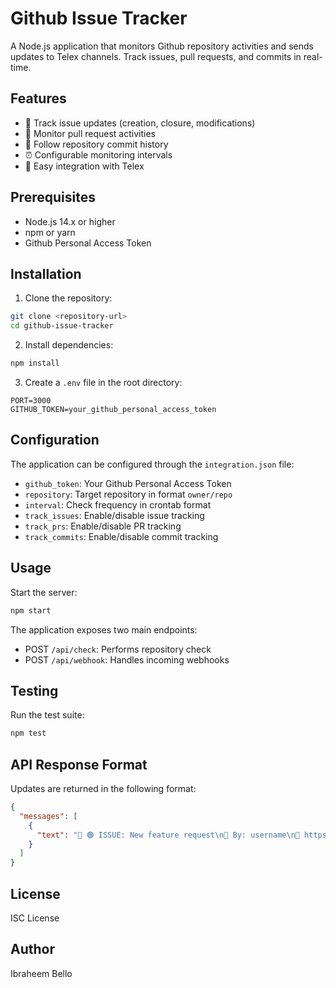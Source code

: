 # Github Issue Tracker

A Node.js application that monitors Github repository activities and sends updates to Telex channels. Track issues, pull requests, and commits in real-time.

## Features

- 🎫 Track issue updates (creation, closure, modifications)
- 🔄 Monitor pull request activities
- 📝 Follow repository commit history
- ⏰ Configurable monitoring intervals
- 🔌 Easy integration with Telex

## Prerequisites

- Node.js 14.x or higher
- npm or yarn
- Github Personal Access Token

## Installation

1. Clone the repository:

```bash
git clone <repository-url>
cd github-issue-tracker
```

2. Install dependencies:

```bash
npm install
```

3. Create a `.env` file in the root directory:

```env
PORT=3000
GITHUB_TOKEN=your_github_personal_access_token
```

## Configuration

The application can be configured through the `integration.json` file:

- `github_token`: Your Github Personal Access Token
- `repository`: Target repository in format `owner/repo`
- `interval`: Check frequency in crontab format
- `track_issues`: Enable/disable issue tracking
- `track_prs`: Enable/disable PR tracking
- `track_commits`: Enable/disable commit tracking

## Usage

Start the server:

```bash
npm start
```

The application exposes two main endpoints:

- POST `/api/check`: Performs repository check
- POST `/api/webhook`: Handles incoming webhooks

## Testing

Run the test suite:

```bash
npm test
```

## API Response Format

Updates are returned in the following format:

```json
{
  "messages": [
    {
      "text": "🎫 🟢 ISSUE: New feature request\n👤 By: username\n🔗 https://github.com/..."
    }
  ]
}
```

## License

ISC License

## Author

Ibraheem Bello
